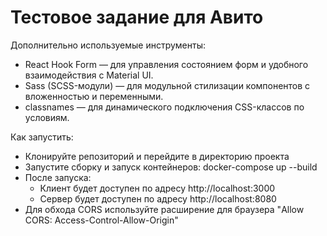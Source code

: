 # Тестовое задание для Авито

Дополнительно используемые инструменты:

- React Hook Form — для управления состоянием форм и удобного взаимодействия с Material UI.
- Sass (SCSS-модули) — для модульной стилизации компонентов с вложенностью и переменными.
- classnames — для динамического подключения CSS-классов по условиям.

Как запустить:

- Клонируйте репозиторий и перейдите в директорию проекта
- Запустите сборку и запуск контейнеров: docker-compose up --build
- После запуска:
    - Клиент будет доступен по адресу http://localhost:3000
    - Сервер будет доступен по адресу http://localhost:8080
- Для обхода CORS используйте расширение для браузера "Allow CORS: Access-Control-Allow-Origin"

